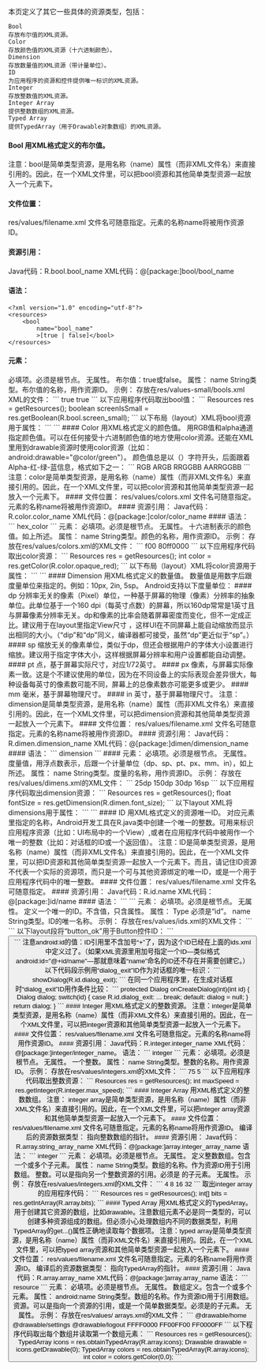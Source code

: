 本页定义了其它一些具体的资源类型，包括：
```  
Bool
存放布尔值的XML资源。
Color 
存放颜色值的XML资源（十六进制颜色）。
Dimension 
存放数量值的XML资源（带计量单位）。
ID 
为应用程序的资源和控件提供唯一标识的XML资源。
Integer 
存放整数值的XML资源。
Integer Array 
提供整数数组的XML资源。
Typed Array 
提供TypedArray（用于Drawable对象数组）的XML资源。
```
#### Bool 用XML格式定义的布尔值。
注意：bool是简单类型资源，是用名称（name）属性（而非XML文件名）来直接引用的。因此，在一个XML文件里，可以把bool资源和其他简单类型资源一起放入一个<resources>元素下。
#### 文件位置：
res/values/filename.xml
文件名可随意指定。<bool>元素的名称name将被用作资源ID。
#### 资源引用：
Java代码：R.bool.bool_name
XML代码：@[package:]bool/bool_name 
#### 语法：
```  
<?xml version="1.0" encoding="utf-8"?> 
<resources> 
    <bool
        name="bool_name"
        >[true | false]</bool>
</resources>
```
#### 元素：
<resources> 
必填项。必须是根节点。
无属性。
<bool> 
布尔值：true或false。
属性：
name
String类型。布尔值的名称，用作资源ID。
示例：
存放在res/values-small/bools.xml XML的文件：
```  
<?xml version="1.0" encoding="utf-8"?> 
<resources> 
    <bool name="screen_small">true</bool>
    <bool name="adjust_view_bounds">true</bool>
</resources>
```
以下应用程序代码取出bool值：
```  
Resources res = getResources(); 
boolean screenIsSmall = res.getBoolean(R.bool.screen_small);
```
以下布局（layout）XML将bool资源用于属性：
```  
<ImageView 
    android:layout_height="fill_parent"
    android:layout_width="fill_parent"
    android:src="@drawable/logo"
    android:adjustViewBounds="@bool/adjust_view_bounds" />
```
#### Color 用XML格式定义的颜色值。
用RGB值和alpha通道指定颜色值。可以在任何接受十六进制颜色值的地方使用color资源。还能在XML里用到drawable资源时使用color资源（比如：android:drawable="@color/green"）。
颜色值总是以（）字符开头，后面跟着Alpha-红-绿-蓝信息，格式如下之一：
```  
RGB 
ARGB 
RRGGBB 
AARRGGBB 
```
注意：color是简单类型资源，是用名称（name）属性（而非XML文件名）来直接引用的。因此，在一个XML文件里，可以把color资源和其他简单类型资源一起放入一个<resources>元素下。
#### 文件位置：
res/values/colors.xml
文件名可随意指定。<color>元素的名称name将被用作资源ID。
#### 资源引用： 
Java代码：R.color.color_name
XML代码：@[package:]color/color_name 
#### 语法：
```  
<?xml version="1.0" encoding="utf-8"?> 
<resources> 
    <color
        name="color_name"
        >hex_color</color>
</resources>
```
元素：
<resources> 
必填项。必须是根节点。
无属性。
<color> 
十六进制表示的颜色值。如上所述。
属性：
name
String类型。颜色的名称，用作资源ID。
示例：
存放在res/values/colors.xml的XML文件：
```  
<?xml version="1.0" encoding="utf-8"?> 
<resources> 
   <color name="opaque_red">f00</color>
   <color name="translucent_red">80ff0000</color>
</resources>
```
以下应用程序代码取出color资源：
```  
Resources res = getResources(); 
int color = res.getColor(R.color.opaque_red);
```
以下布局（layout）XML将color资源用于属性：
```  
<TextView 
    android:layout_width="fill_parent"
    android:layout_height="wrap_content"
    android:textColor="@color/translucent_red"
    android:text="Hello"/>
```
#### Dimension 用XML格式定义的数量值。
数量值是用数字后跟度量单位来指定的。例如：10px, 2in, 5sp。
Android支持以下度量单位：
#### dp 
分辨率无关的像素（Pixel）单位，一种基于屏幕的物理（像素）分辨率的抽象单位。此单位基于一个160 dpi（每英寸点数）的屏幕，所以160dp常常是1英寸且与屏幕像素分辨率无关。dp和像素的比率会随着屏幕密度而变化，但不一定成正比。建议用于在layout里指定View尺寸 ，这样UI在不同屏幕上能自动缩放而显示出相同的大小。（“dip”和“dp”同义，编译器都可接受，虽然“dp”更近似于“sp”。）
#### sp 
缩放无关的像素单位，类似于dp，但还会根据用户的字体大小设置进行缩放。建议用于指定字体大小，这样根据屏幕分辨率和用户设置都能自动调整。
#### pt 
点，基于屏幕实际尺寸，对应1/72英寸。
#### px 
像素，与屏幕实际像素一致。这是个不建议使用的单位，因为在不同设备上的实际表现会差异很大，每种设备每英寸的像素数可能不同，屏幕上的总像素数亦可能更多或更少。
#### mm 
毫米，基于屏幕物理尺寸。
#### in 
英寸，基于屏幕物理尺寸。
注意：dimension是简单类型资源，是用名称（name）属性（而非XML文件名）来直接引用的。因此，在一个XML文件里，可以把dimension资源和其他简单类型资源一起放入一个<resources>元素下。
#### 文件位置：
res/values/filename.xml
文件名可随意指定。<dimen>元素的名称name将被用作资源ID。
#### 资源引用：
Java代码：R.dimen.dimension_name
XML代码：@[package:]dimen/dimension_name 
#### 语法：
```  
<?xml version="1.0" encoding="utf-8"?> 
<resources> 
    <dimen
        name="dimension_name">dimension</dimen>
</resources>
```
#### 元素：
<resources> 
必填项。必须是根节点。
无属性。
<dimen> 
度量值，用浮点数表示，后跟一个计量单位（dp、sp、pt、px、mm、in），如上所述。
属性：
name
String类型。度量的名称，用作资源ID。
示例：
存放在res/values/dimens.xml的XML文件：
```  
<?xml version="1.0" encoding="utf-8"?> 
<resources> 
    <dimen name="textview_height">25dp</dimen>
    <dimen name="textview_width">150dp</dimen>
    <dimen name="ball_radius">30dp</dimen>
    <dimen name="font_size">16sp</dimen>
</resources>
```
以下应用程序代码取出dimension资源：
```  
Resources res = getResources(); 
float fontSize = res.getDimension(R.dimen.font_size);
```
以下layout XML将dimensions用于属性：
```  
<TextView 
    android:layout_height="@dimen/textview_height"
    android:layout_width="@dimen/textview_width"
    android:textSize="@dimen/font_size"/>
```
#### ID 用XML格式定义的资源唯一ID。
对应<item>元素里指定的名称，Android开发工具在R.java类中创建一个唯一的整数。可用来标识应用程序资源（比如：UI布局中的一个View）,或者在应用程序代码中被用作一个唯一的整数（比如：对话框的ID或一个返回值）。
注意：ID是简单类型资源，是用名称（name）属性（而非XML文件名）来直接引用的。因此，在一个XML文件里，可以把ID资源和其他简单类型资源一起放入一个<resources>元素下。而且，请记住ID资源不代表一个实际的资源项，而只是一个可与其他资源绑定的唯一ID，或是一个用于应用程序代码中的唯一整数。
#### 文件位置：
res/values/filename.xml
文件名可随意指定。
#### 资源引用：
Java代码：R.id.name
XML代码：@[package:]id/name 
#### 语法：
```  
<?xml version="1.0" encoding="utf-8"?> 
<resources> 
    <item
        type="id"
        name="id_name" />
</resources>
```
元素：
<resources>
必填项。必须是根节点。
无属性。
<item> 
定义一个唯一的ID。不含值，只含属性。
属性：
Type 必须是“id”。
name String类型。ID的唯一名称。
示例：
存放在res/values/ids.xml的XML文件：
```  
<?xml version="1.0" encoding="utf-8"?> 
<resources> 
    <item type="id" name="button_ok" />
    <item type="id" name="dialog_exit" />
</resources>
```
以下layout段将“button_ok”用于Button控件ID：
```  
<Button 
	android:id="@id/button_ok"
    style="@style/button_style" />
```
注意android:id的值：ID引用里不含加号“+”了，因为这个ID已经在上面的ids.xml中定义过了。（如果XML资源里用加号指定一个ID—类似格式android:id="@+id/name"—那就意味着“name”命名的ID还不存在并需要创建它。）
以下代码段示例用“dialog_exit”ID作为对话框的唯一标识：
```  
showDialog(R.id.dialog_exit);
```
在同一个应用程序里，在生成对话框时“dialog_exit”ID用作条件比较：
```  
protected Dialog onCreateDialog(int)(int id) { 
    Dialog dialog;
    switch(id) {
    case R.id.dialog_exit: 
        ...
        break; 
    default: 
        dialog = null;
    } 
    return dialog; 
}
```
#### Integer 用XML格式定义的整数资源。
注意：integer是简单类型资源，是用名称（name）属性（而非XML文件名）来直接引用的。因此，在一个XML文件里，可以把integer资源和其他简单类型资源一起放入一个<resources>元素下。
#### 文件位置：
res/values/filename.xml
文件名可随意指定。<integer>元素的名称name将用作资源ID。
#### 资源引用：
Java代码：R.integer.integer_name
XML代码：@[package:]integer/integer_name。
语法：
```  
<?xml version="1.0" encoding="utf-8"?> 
<resources> 
    <integer
        name="integer_name">integer</integer>
</resources>
```
元素：
<resources> 
必填项。必须是根节点。
无属性。
<integer> 
一个整数。
属性：
name String类型。整数的名称。用作资源ID。
示例：
存放在res/values/integers.xml的XML文件：
```  
<?xml version="1.0" encoding="utf-8"?> 
<resources> 
    <integer name="max_speed">75</integer>
    <integer name="min_speed">5</integer>
</resources>
```
以下应用程序代码取出整数资源：
```  
Resources res = getResources(); 
int maxSpeed = res.getInteger(R.integer.max_speed);
```
#### Integer Array 用XML格式定义的整数数组。
注意： 
integer array是简单类型资源，是用名称（name）属性（而非XML文件名）来直接引用的。因此，在一个XML文件里，可以把integer array资源和其他简单类型资源一起放入一个<resources>元素下。
#### 文件位置：
res/values/filename.xml
文件名可随意指定。<integer-array>元素的名称name将用作资源ID。
编译后的资源数据类型：
指向整数数组的指针。
#### 资源引用：
Java代码：R.array.string_array_name
XML代码：@[package:]array.integer_array_name 
语法：
```  
<?xml version="1.0" encoding="utf-8"?> 
<resources> 
    <integer-array
        name="integer_array_name">
        <item>integer</item>
    </integer-array>
</resources>
```
元素：
<resources> 
必填项。必须是根节点。
无属性。
<integer-array> 
定义整数数组。包含一个或多个<item>子元素。
属性：
name String类型。数组的名称。作为资源ID用于引用数组。
<item> 
整数。可以是指向另一个整数资源的引用。必须是<integer-array> 的子元素。
无属性。
示例：
存放在res/values/integers.xml的XML文件：
```  
<?xml version="1.0" encoding="utf-8"?> 
<resources> 
    <integer-array name="bits">
        <item>4</item>
        <item>8</item>
        <item>16</item>
        <item>32</item>
    </integer-array>
</resources>
```
取出integer array的应用程序代码：
```  
Resources res = getResources(); 
int[] bits = res.getIntArray(R.array.bits);
```
#### Typed Array 用XML格式定义的TypedArray。
用于创建其它资源的数组，比如drawable。注意数组元素不必是同一类型的，可以创建多种资源组成的数组。但必须小心处理数组内不同的数据类型，利用TypedArray的get...()属性正确地读取每个数据项。
注意：typed array是简单类型资源，是用名称（name）属性（而非XML文件名）来直接引用的。因此，在一个XML文件里，可以把typed array资源和其他简单类型资源一起放入一个<resources>元素下。
#### 文件位置：
res/values/filename.xml
文件名可随意指定。<array>元素的名称name将用作资源ID。
编译后的资源数据类型：
指向TypedArray的指针。
#### 资源引用：
Java代码：R.array.array_name
XML代码：@[package:]array.array_name
语法：
```  
<?xml version="1.0" encoding="utf-8"?> 
<resources> 
    <array
        name="integer_array_name">
        <item>resource</item>
    </array>
</resources>
```
元素：
<resources> 
必填项。必须是根节点。
无属性。
<array> 
数组定义。包含一个或多个<item>元素。
属性：
android:name String类型。数组的名称。作为资源ID用于引用数组。
<item> 
资源。可以是指向一个资源的引用，或是一个简单数据类型。必须是<array>的子元素。
无属性。
示例：
存放在res/values/ arrays.xml的XML文件：
```  
<?xml version="1.0" encoding="utf-8"?> 
<resources> 
    <array name="icons">
        <item>@drawable/home</item>
        <item>@drawable/settings</item>
        <item>@drawable/logout</item>
    </array>
    <array name="colors">
        <item>FFFF0000</item>
        <item>FF00FF00</item>
        <item>FF0000FF</item>
    </array>
</resources>
```
以下程序代码取出每个数组并读取第一个数组元素：
```  
Resources res = getResources(); 
TypedArray icons = res.obtainTypedArray(R.array.icons); 
Drawable drawable = icons.getDrawable(0); 
TypedArray colors = res.obtainTypedArray(R.array.icons); 
int color = colors.getColor(0,0);
```